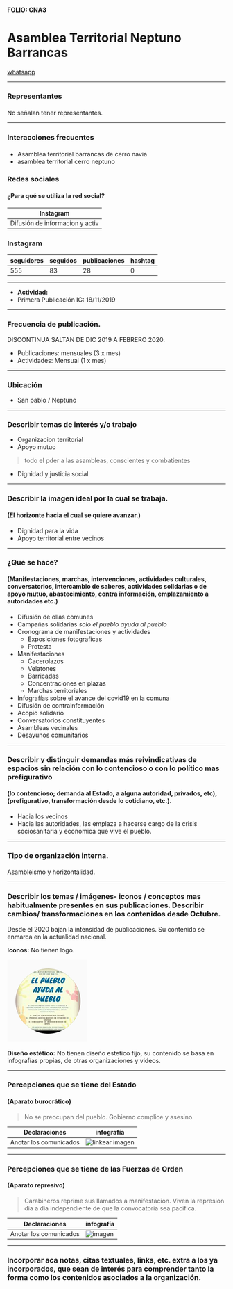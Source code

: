 #### FOLIO: CNA3
# Asamblea Territorial Neptuno Barrancas

[whatsapp](+56973787397)

---

### Representantes
#### 
No señalan tener representantes.

---
### Interacciones frecuentes
####
* Asamblea territorial barrancas de cerro navia
* asamblea territorial cerro neptuno

### Redes sociales
#### ¿Para qué se utiliza la red social?
| Instagram | 
|---|
|Difusión de informacion y activ|idades

### **Instagram**
| seguidores | seguidos | publicaciones | hashtag 
|---|---|---|---|
|555|83|28| 0

---

* **Actividad:**   
* Primera Publicación IG: 18/11/2019

---
### Frecuencia de publicación. 
DISCONTINUA SALTAN DE DIC 2019 A FEBRERO 2020.

* Publicaciones: mensuales (3 x mes)
* Actividades: Mensual (1 x mes)

---
### Ubicación
* San pablo / Neptuno

---
### Describir temas de interés y/o trabajo
* Organizacion territorial
* Apoyo mutuo
> todo el pder a las asambleas, conscientes y combatientes
* Dignidad y justicia social

---
### Describir la imagen ideal por la cual se trabaja.
#### (El horizonte hacia el cual se quiere avanzar.)
* Dignidad para la vida
* Apoyo territorial entre vecinos

---
### ¿Que se hace?
#### (Manifestaciones, marchas, intervenciones, actividades culturales, conversatorios, intercambio de saberes, actividades solidarias o de apoyo mutuo, abastecimiento, contra información, emplazamiento a autoridades etc.)
* Difusión de ollas comunes
* Campañas solidarias *solo el pueblo ayuda al pueblo*
* Cronograma de manifestaciones y actividades
    * Exposiciones fotograficas
    * Protesta
* Manifestaciones
    * Cacerolazos
    * Velatones
    * Barricadas
    * Concentraciones en plazas
    * Marchas territoriales
* Infografías sobre el avance del covid19 en la comuna
* Difusión de contrainformación
* Acopio solidario
* Conversatorios constituyentes
* Asambleas vecinales
* Desayunos comunitarios

---
### Describir y distinguir demandas más reivindicativas de espacios sin relación con lo contencioso o con lo político mas prefigurativo
#### (lo contencioso; demanda al Estado, a alguna autoridad, privados, etc), (prefigurativo, transformación desde lo cotidiano, etc.).
* Hacia los vecinos
* Hacia las autoridades, las emplaza a hacerse cargo de la crisis sociosanitaria y economica que vive el pueblo. 

---
### Tipo de organización interna.
#### 
Asambleismo y horizontalidad.

---
### Describir los temas / imágenes- iconos / conceptos mas habitualmente presentes en sus publicaciones. Describir cambios/ transformaciones en los contenidos desde Octubre.
Desde el 2020 bajan la intensidad de publicaciones. Su contenido se enmarca en la actualidad nacional.

**Iconos:**
No tienen logo.

![Imagen](Imagen1CNA3.png)

**Diseño estético:**
No tienen diseño estetico fijo, su contenido se basa en infografías propias, de otras organizaciones y videos.

---
### Percepciones que se tiene del Estado
#### (Aparato burocrático)
> No se preocupan del pueblo. Gobierno complice y asesino.

| Declaraciones | infografía | 
|---|---|
|Anotar los comunicados | ![linkear imagen]() |

---
### Percepciones que se tiene de las Fuerzas de Orden
#### (Aparato represivo)
> Carabineros reprime sus llamados a manifestacion. Viven la represion dia a dia independiente de que la convocatoria sea pacifica.

| Declaraciones | infografía | 
|---|---|
|Anotar los comunicados | ![imagen]() |


---
### Incorporar aca notas, citas textuales, links, etc. extra a los ya incorporados, que sean de interés para comprender tanto la forma como los contenidos asociados a la organización.
